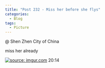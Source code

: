 ```yaml
---
title: "Post 232 - Miss her before she flys"
categories:
  - Blog
tags:
  - Picture
---
```


@ Shen Zhen City of China 

miss her already

<a href="https://imgur.com/aqHPbx1"><img src="https://i.imgur.com/aqHPbx1.jpg" title="source: imgur.com" /></a>
20:14

<script src="https://utteranc.es/client.js"
        repo="serendipityinlife/serendipityinlife.github.io"
        issue-term="pathname"
        theme="github-light"
        crossorigin="anonymous"
        async>
</script>
